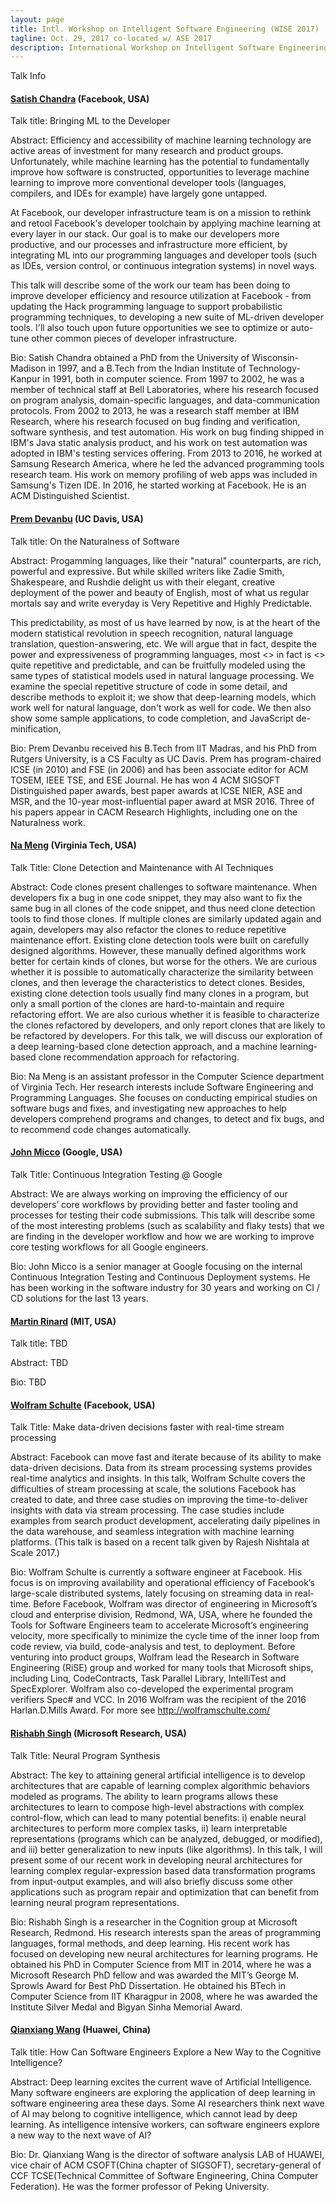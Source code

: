 ```yaml
---
layout: page
title: Intl. Workshop on Intelligent Software Engineering (WISE 2017)
tagline: Oct. 29, 2017 co-located w/ ASE 2017
description: International Workshop on Intelligent Software Engineering (WISE 2017)
---
```


Talk Info

#### [Satish Chandra](https://sites.google.com/site/schandraacmorg/) (Facebook, USA)

Talk title: Bringing ML to the Developer
 
Abstract: Efficiency and accessibility of machine learning technology are active areas of investment for many research and product groups. Unfortunately, while machine learning has the potential to fundamentally improve how software is constructed, opportunities to leverage machine learning to improve more conventional developer tools (languages, compilers, and IDEs for example) have largely gone untapped.
 
At Facebook, our developer infrastructure team is on a mission to rethink and retool Facebook's developer toolchain by applying machine learning at every layer in our stack. Our goal is to make our developers more productive, and our processes and infrastructure more efficient, by integrating ML into our programming languages and developer tools (such as IDEs, version control, or continuous integration systems) in novel ways.
 
This talk will describe some of the work our team has been doing to improve developer efficiency and resource utilization at Facebook - from updating the Hack programming language to support probabilistic programming techniques, to developing a new suite of ML-driven developer tools. I'll also touch upon future opportunities we see to optimize or auto-tune other common pieces of developer infrastructure.
 
Bio: Satish Chandra obtained a PhD from the University of Wisconsin-Madison in 1997, and a B.Tech from the Indian Institute of Technology-Kanpur in 1991, both in computer science. From 1997 to 2002, he was a member of technical staff at Bell Laboratories, where his research focused on program analysis, domain-specific languages, and data-communication protocols. From 2002 to 2013, he was a research staff member at IBM Research, where his research focused on bug finding and verification, software synthesis, and test automation. His work on bug finding shipped in IBM's Java static analysis product, and his work on test automation was adopted in IBM's testing services offering. From 2013 to 2016, he worked at Samsung Research America, where he led the advanced programming tools research team. His work on memory profiling of web apps was included in Samsung's Tizen IDE. In 2016, he started working at Facebook. He is an ACM Distinguished Scientist.

####  [Prem Devanbu](http://web.cs.ucdavis.edu/~devanbu/) (UC Davis, USA)

Talk title: On the Naturalness of Software

Abstract: Progamming languages, like their "natural" counterparts, are rich, powerful and expressive. But while skilled writers like Zadie Smith, Shakespeare, and  Rushdie delight us with their elegant, creative deployment of the power and beauty of English, most of what us regular mortals say and write everyday is Very Repetitive and Highly Predictable.

This predictability, as most of us have learned by now, is at the heart of the modern statistical revolution in speech recognition,
natural language translation, question-answering, etc. We will argue that in fact, despite the power and expressiveness of programming
languages, most <<Software>> in fact is <<also>> quite repetitive and predictable, and can be fruitfully modeled using the same types of
statistical models used in natural language processing.  We examine the special repetitive structure of code in some detail, and describe methods to exploit it; we show that deep-learning models, which work well for natural language, don't work as well for code. We then also show some sample applications, to code completion, and JavaScript de-minification, 

Bio: Prem Devanbu received his B.Tech from IIT Madras, and his PhD from Rutgers University, is a CS Faculty as UC Davis. Prem has program-chaired ICSE (in 2010) and FSE (in 2006) and has been associate editor for ACM TOSEM, IEEE TSE, and ESE Journal. He has won 4 ACM SIGSOFT Distinguished paper awards, best paper awards at ICSE NIER, ASE and MSR, and the 10-year most-influential paper award at MSR 2016. Three of his papers appear in CACM Research Highlights, including one on the Naturalness work. 

####  [Na Meng](http://people.cs.vt.edu/nm8247/) (Virginia Tech, USA)

Talk Title: Clone Detection and Maintenance with AI Techniques

Abstract: Code clones present challenges to software maintenance. When developers fix a bug in one code snippet, they may also want to fix the same bug in all clones of the code snippet, and thus need clone detection tools to find those clones. If multiple clones are similarly updated again and again, developers may also refactor the clones to reduce repetitive maintenance effort. Existing clone detection tools were built on carefully designed algorithms. However, these manually defined algorithms work better for certain kinds of clones, but worse for the others. We are curious whether it is possible to automatically characterize the similarity between clones, and then leverage the characteristics to detect clones. Besides, existing clone detection tools usually find many clones in a program, but only a small portion of the clones are hard-to-maintain and require refactoring effort. We are also curious whether it is feasible to characterize the clones refactored by developers, and only report clones that are likely to be refactored by developers. For this talk, we will discuss our exploration of a deep learning-based clone detection approach, and a machine learning-based clone recommendation approach for refactoring.

Bio: Na Meng is an assistant professor in the Computer Science department of Virginia Tech. Her research interests include Software Engineering and Programming Languages. She focuses on conducting empirical studies on software bugs and fixes, and investigating new approaches to help developers comprehend programs and changes, to detect and fix bugs, and to recommend code changes automatically.

####  [John Micco](https://research.google.com/pubs/105187.html) (Google, USA) 

Talk Title: Continuous Integration Testing @ Google

Abstract: We are always working on improving the efficiency of our developers’ core workflows by providing better and faster tooling and processes for testing their code submissions. This talk will describe some of the most interesting problems (such as scalability and flaky tests) that we are finding in the developer workflow and how we are working to improve core testing workflows for all Google engineers.

Bio: John Micco is a senior manager at Google focusing on the internal Continuous Integration Testing and Continuous Deployment systems. He has been working in the software industry for 30 years and working on CI / CD solutions for the last 13 years.


####  [Martin Rinard](http://people.csail.mit.edu/rinard/) (MIT, USA) 

Talk title: TBD

Abstract: TBD

Bio: TBD

####  [Wolfram Schulte](https://research.fb.com/people/schulte-wolfram/) (Facebook, USA)

Talk Title: Make data-driven decisions faster with real-time stream processing
 
Abstract: Facebook can move fast and iterate because of its ability to make data-driven decisions. Data from its stream processing systems provides real-time analytics and insights. In this talk, Wolfram Schulte covers the difficulties of stream processing at scale, the solutions Facebook has created to date, and three case studies on improving the time-to-deliver insights with data via stream processing. The case studies include examples from search product development, accelerating daily pipelines in the data warehouse, and seamless integration with machine learning platforms.  (This talk is based on a recent talk given by Rajesh Nishtala at Scale 2017.)
 
Bio: Wolfram Schulte is currently a software engineer at Facebook. His focus is on improving availability and operational efficiency of Facebook’s large-scale distributed systems, lately focusing on streaming data in real-time. Before Facebook, Wolfram was director of engineering in Microsoft’s cloud and enterprise division, Redmond, WA, USA, where he founded the Tools for Software Engineers team to accelerate Microsoft’s engineering velocity, more specifically to minimize the cycle time of the inner loop from code review, via build, code-analysis and test, to deployment. Before venturing into product groups, Wolfram lead the Research in Software Engineering (RiSE) group and worked for many tools that Microsoft ships, including Linq, CodeContracts, Task Parallel Library, IntelliTest and SpecExplorer.  Wolfram also co-developed the experimental program verifiers Spec# and VCC. In 2016 Wolfram was the recipient of the 2016 Harlan.D.Mills Award. For more see http://wolframschulte.com/

####  [Rishabh Singh](https://www.microsoft.com/en-us/research/people/risin/) (Microsoft Research, USA)

Talk Title: Neural Program Synthesis

Abstract: The key to attaining general artificial intelligence is to develop architectures that are capable of
learning complex algorithmic behaviors modeled as programs. The ability to learn programs allows these
architectures to learn to compose high-level abstractions with complex control-flow, which can lead to many
potential benefits: i) enable neural architectures to perform more complex tasks, ii) learn interpretable
representations (programs which can be analyzed, debugged, or modified), and iii) better generalization
to new inputs (like algorithms). In this talk, I will present some of our recent work in developing neural
architectures for learning complex regular-expression based data transformation programs from input-output examples,
and will also briefly discuss some other applications such as program repair and optimization that can benefit
from learning neural program representations.
 
Bio: Rishabh Singh is a researcher in the Cognition group at Microsoft Research, Redmond. His research interests span the areas of programming languages, formal methods, and deep learning. His recent work has focused on developing new neural architectures for learning programs. He obtained his PhD in Computer Science from MIT in 2014, where he was a Microsoft Research PhD fellow and was awarded the MIT’s George M. Sprowls Award for Best PhD Dissertation. He obtained his BTech in Computer Science from IIT Kharagpur in 2008, where he was awarded the Institute Silver Medal and Bigyan Sinha Memorial Award.

####  [Qianxiang Wang](http://sei.pku.edu.cn/~wqx/) (Huawei, China)

Talk title: How Can Software Engineers Explore a New Way to the Cognitive Intelligence?
 
Abstract: Deep learning excites the current wave of Artificial Intelligence. Many software engineers are exploring the application of deep learning in software engineering area these days. Some AI researchers think next wave of AI may belong to cognitive intelligence, which cannot lead by deep learning. As intelligence intensive workers, can software engineers explore a new way to the next wave of AI?
 
Bio: Dr. Qianxiang Wang is the director of software analysis LAB of HUAWEI, vice chair of ACM CSOFT(China chapter of SIGSOFT), secretary-general of CCF TCSE(Technical Committee of Software Engineering, China Computer Federation). He was the former professor of Peking University.
 
